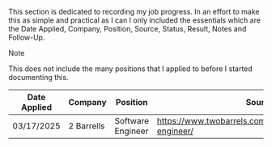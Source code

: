 This section is dedicated to recording my job progress. In an effort to make this as simple and practical as I can I only included the essentials which are the Date Applied, Company, Position, Source, Status, Result, Notes and Follow-Up. 

> [!NOTE]
> This does not include the many positions that I applied to before I started documenting this.



| Date Applied | Company    | Position          | Source                                                      | Status  | Result | Notes | Follow-Up |
| ------------ | ---------- | ----------------- | ----------------------------------------------------------- | ------- | ------ | ----- | --------- |
| 03/17/2025   | 2 Barrells | Software Engineer | https://www.twobarrels.com/jobs/software/software-engineer/ | Applied |        |       |           |
